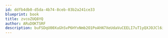 ```yaml
---
id: ddfb4db0-d5da-4b74-8ceb-03b2a241ce33
blueprint: book
title: zvcoZUQ8YQ
author: ARuDOKTSRF
description: buFSDqU00XuGhSvP6HYxNmb2O1PoAhN7XeUdaVuCEELI7uT1yQXJOJCl6iRM5bKa4MY74ts24n2AhfC78kzs2LtmvfCeTlqkk5b6
---
```

